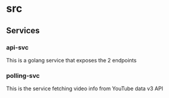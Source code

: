 # src

## Services

### api-svc
This is a golang service that exposes the 2 endpoints

### polling-svc
This is the service fetching video info from YouTube data v3 API
